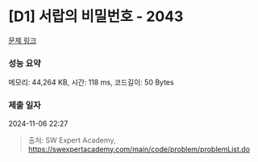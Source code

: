# [D1] 서랍의 비밀번호 - 2043 

[문제 링크](https://swexpertacademy.com/main/code/problem/problemDetail.do?contestProbId=AV5QJ_8KAx8DFAUq) 

### 성능 요약

메모리: 44,264 KB, 시간: 118 ms, 코드길이: 50 Bytes

### 제출 일자

2024-11-06 22:27



> 출처: SW Expert Academy, https://swexpertacademy.com/main/code/problem/problemList.do